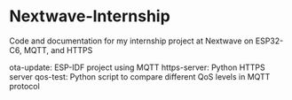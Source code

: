 # Nextwave-Internship
Code and documentation for my internship project at Nextwave on ESP32-C6, MQTT, and HTTPS

ota-update: ESP-IDF project using MQTT
https-server: Python HTTPS server
qos-test: Python script to compare different QoS levels in MQTT protocol
